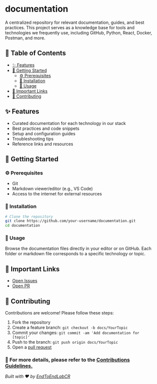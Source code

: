 # documentation

A centralized repository for relevant documentation, guides, and best practices. This project serves as a knowledge base for tools and technologies we frequently use, including GitHub, Python, React, Docker, Postman, and more.

## 📑 Table of Contents

- [✨ Features](#-features)
- [🚀 Getting Started](#-getting-started)
  - [⚙️ Prerequisites](#prerequisites)
  - [💾 Installation](#-installation)
  - [🏃 Usage](#-usage)
- [🔗 Important Links](#-important-links)
- [🤝 Contributing](#-contributing)

## ✨ Features

- Curated documentation for each technology in our stack
- Best practices and code snippets
- Setup and configuration guides
- Troubleshooting tips
- Reference links and resources

## 🚀 Getting Started

### ⚙️ Prerequisites

- Git
- Markdown viewer/editor (e.g., VS Code)
- Access to the internet for external resources

### 💾 Installation

```sh
# Clone the repository
git clone https://github.com/your-username/documentation.git
cd documentation
```

### 🏃 Usage

Browse the documentation files directly in your editor or on GitHub. Each folder or markdown file corresponds to a specific technology or topic.

## 🔗 Important Links

- [Open Issues](https://github.com/EndToEndLabCR/documentation/issues)
- [Open PR](https://github.com/EndToEndLabCR/documentation/pulls)

## 🤝 Contributing

Contributions are welcome! Please follow these steps:

1. Fork the repository
2. Create a feature branch: `git checkout -b docs/YourTopic`
3. Commit your changes: `git commit -am 'Add documentation for [topic]'`
4. Push to the branch: `git push origin docs/YourTopic`
5. Open a [pull request](https://github.com/EndToEndLabCR/documentation/pulls)

### 📄 For more details, please refer to the [Contributions Guidelines.](./docs/contributions-guidelines.md)

_Built with ❤️ by [EndToEndLabCR](https://github.com/EndToEndLabCR)_
